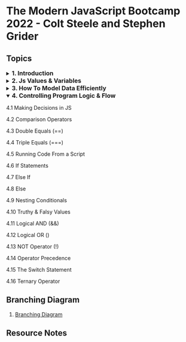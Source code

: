 # The Modern JavaScript Bootcamp 2022 - Colt Steele and Stephen Grider

## Topics

<details>
<summary>
<span style="font-size: 16px; font-weight: bold;">1. Introduction</span>
</summary>

1.1 How this course works

1.2 JS, ECMA, TC39 What Do They Mean

1.3 The Tools You Need

1.4 Customizing VSCode & Extensions

1.5 A Quick Note About MDN
</details>

<details>
<summary>
<span style="font-size: 16px; font-weight: bold;"> 2. Js Values & Variables </span>
</summary>

2.1 Goals & Primitives

2.2 Running Code in the JS Console

2.3 Introducing Numbers

2.4 NaN & Infinity

2.5 Numbers Quiz

2.6 Variables & Let

2.7 Unary Operators

2.8 Introducing Const

2.9 The Legacy of Var

2.10 Variables Quiz
</details>

<details>
<summary>
<span style="font-size: 16px; font-weight: bold;">3. How To Model Data Efficiently</span>
</summary>

3.1 Booleans Intro

3.2 Strings

3.3 String Indices

3.4 String Methods

3.5 More String Methods

3.6 Strings Quiz

3.7 String Escape Characters

3.8 String Template Literals

3.9 Null & undefined

3.10 The Math Object & Random

3.11 typeof operator

3.12 parseInt & parseFloat
</details>

<details open>
<summary>
<span style="font-size: 16px; font-weight: bold;">4. Controlling Program Logic & Flow</span>
</summary>

4.1 Making Decisions in JS

4.2 Comparison Operators

4.3 Double Equals (==)

4.4 Triple Equals (===)

4.5 Running Code From a Script

4.6 If Statements

4.7 Else If

4.8 Else

4.9 Nesting Conditionals

4.10 Truthy & Falsy Values

4.11 Logical AND (&&)

4.12 Logical OR ()

4.13 NOT Operator (!)

4.14 Operator Precedence

4.15 The Switch Statement

4.16 Ternary Operator
</details>

## Branching Diagram

1. [Branching Diagram](https://app.diagrams.net/#G18_Q16Z5O_S9tZVGjFjClG8nCmuZb-920)

## Resource Notes
